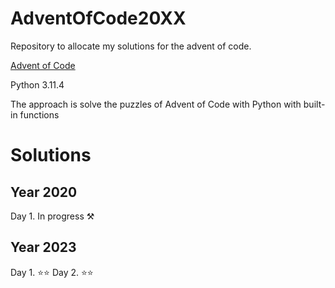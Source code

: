 # AdventOfCode20XX

Repository to allocate my solutions for the advent of code.

[Advent of Code](https://adventofcode.com/)

Python 3.11.4

The approach is solve the puzzles of Advent of Code with Python with built-in functions


# Solutions

## Year 2020

Day 1. In progress ⚒️


## Year 2023

Day 1. ⭐⭐
Day 2. ⭐⭐